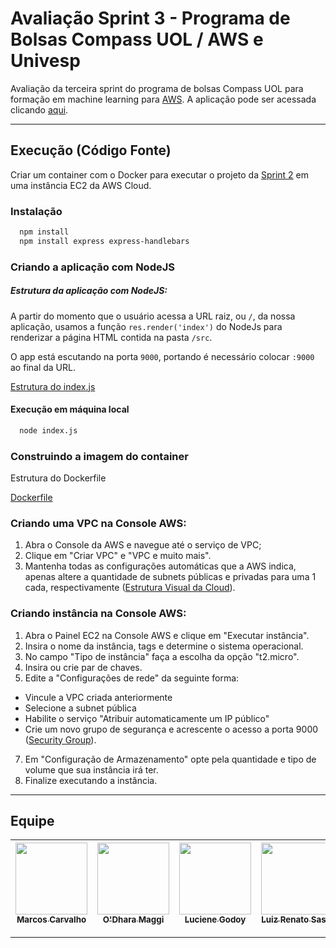 # Avaliação Sprint 3 - Programa de Bolsas Compass UOL / AWS e Univesp

Avaliação da terceira sprint do programa de bolsas Compass UOL para formação em machine learning para [AWS][aws].
A aplicação pode ser acessada clicando [aqui][aqui].

***

## Execução (Código Fonte)

Criar um container com o Docker para executar o projeto da [Sprint 2][sprint2] em uma instância EC2 da AWS Cloud.

### Instalação

  ```sh
    npm install
    npm install express express-handlebars
  ```
### Criando a aplicação com NodeJS

##### Estrutura da aplicação com NodeJS:
A partir do momento que o usuário acessa a URL raiz, ou `/`, da nossa aplicação, usamos a função `res.render('index')` do NodeJs para renderizar a página HTML contida na pasta `/src`.

O app está escutando na porta `9000`, portando é necessário colocar `:9000` ao final da URL.

[Estrutura do index.js](src/img/nodeApp.PNG)

#### Execução em máquina local
  ```sh
    node index.js
  ```

### Construindo a imagem do container
Estrutura do Dockerfile

[Dockerfile](src/img/dockerfile.PNG)

### Criando uma VPC na Console AWS:

1. Abra o Console da AWS e navegue até o serviço de VPC;
2. Clique em "Criar VPC" e "VPC e muito mais".
3. Mantenha todas as configurações automáticas que a AWS indica, apenas altere a quantidade de subnets públicas e privadas para uma 1 cada, respectivamente ([Estrutura Visual da Cloud](src/img/resourcemap.PNG)).

### Criando instância na Console AWS:

1. Abra o Painel EC2 na Console AWS e clique em "Executar instância".
2. Insira o nome da instância, tags e determine o sistema operacional.
3. No campo "Tipo de instância" faça a escolha da opção "t2.micro".
4. Insira ou crie par de chaves.
5. Edite a "Configurações de rede" da seguinte forma:
- Vincule a VPC criada anteriormente 
- Selecione a subnet pública
- Habilite o serviço "Atribuir automaticamente um IP público"
- Crie um novo grupo de segurança e acrescente o acesso a porta 9000 ([Security Group](src/img/securitygroup.PNG)).
7. Em "Configuração de Armazenamento" opte pela quantidade e tipo de volume que sua instância irá ter.
8. Finalize executando a instância.
***

## Equipe
| [<img src="https://avatars.githubusercontent.com/u/73674662?v=4" width=115><br><sub>Marcos Carvalho</sub>](https://github.com/onativo) | [<img src="https://avatars.githubusercontent.com/u/94749597?v=4" width=115><br><sub>O'Dhara Maggi</sub>](https://github.com/odharamaggi) | [<img src="https://avatars.githubusercontent.com/u/87142990?v=4" width=115><br><sub>Luciene Godoy</sub>](https://github.com/LucieneGodoy) | [<img src="https://avatars.githubusercontent.com/u/72028902?s=400&u=55ce73592997b191c7c04082c85ea2ee367f7e2a&v=4" width=115><br><sub>Luiz Renato Sassi</sub>](https://github.com/luizrsassi) |
| :---: | :---: | :---: |:---: |

***
[sprint2]: <https://github.com/Compass-pb-aws-2023-Univesp/sprint-2-pb-aws-univesp/tree/main>
[aws]: <https://aws.amazon.com/pt/>
[aqui]: <http://18.212.213.146:9000/>


